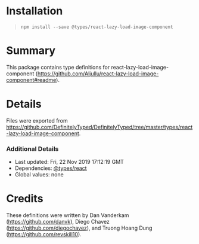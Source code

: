 # Installation
> `npm install --save @types/react-lazy-load-image-component`

# Summary
This package contains type definitions for react-lazy-load-image-component (https://github.com/Aljullu/react-lazy-load-image-component#readme).

# Details
Files were exported from https://github.com/DefinitelyTyped/DefinitelyTyped/tree/master/types/react-lazy-load-image-component.

### Additional Details
 * Last updated: Fri, 22 Nov 2019 17:12:19 GMT
 * Dependencies: [@types/react](https://npmjs.com/package/@types/react)
 * Global values: none

# Credits
These definitions were written by Dan Vanderkam (https://github.com/danvk), Diego Chavez (https://github.com/diegochavez), and Truong Hoang Dung (https://github.com/revskill10).
